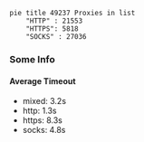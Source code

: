 
```mermaid
pie title 49237 Proxies in list
    "HTTP" : 21553
    "HTTPS": 5818
    "SOCKS" : 27036
```

### Some Info
#### Average Timeout

- mixed: 3.2s
- http: 1.3s
- https: 8.3s
- socks: 4.8s